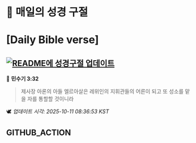# 🙏 매일의 성경 구절
# [Daily Bible verse]
## [![README에 성경구절 업데이트](https://github.com/DONGSUKA/first_test/actions/workflows/update-readme-bible.yml/badge.svg)](https://github.com/DONGSUKA/first_test/actions/workflows/update-readme-bible.yml)
<!-- START_BIBLE_VERSE -->
📖 **민수기 3:32**
> 제사장 아론의 아들 엘르아살은 레위인의 지휘관들의 어른이 되고 또 성소를 맡을 자를 통할할 것이니라

🕊️ _업데이트 시각: 2025-10-11 08:36:53 KST_
  <!-- END_BIBLE_VERSE -->
## GITHUB_ACTION
